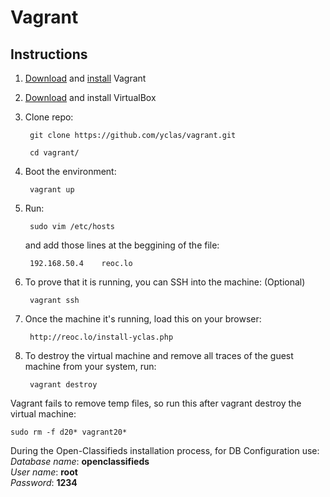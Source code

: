# Vagrant

## Instructions

1. [Download](http://www.vagrantup.com/downloads) and [install](https://docs.vagrantup.com/v2/installation/index.html) Vagrant

2. [Download](https://www.virtualbox.org/wiki/Downloads) and install VirtualBox

3. Clone repo:

        git clone https://github.com/yclas/vagrant.git
    
        cd vagrant/

4. Boot the environment:

        vagrant up

5. Run:

        sudo vim /etc/hosts

    and add those lines at the beggining of the file:

        192.168.50.4    reoc.lo

6. To prove that it is running, you can SSH into the machine: (Optional)

        vagrant ssh

7. Once the machine it's running, load this on your browser:

        http://reoc.lo/install-yclas.php

8. To destroy the virtual machine and remove all traces of the guest machine from your system, run: 

        vagrant destroy

Vagrant fails to remove temp files, so run this after vagrant destroy the virtual machine:

    sudo rm -f d20* vagrant20*


During the Open-Classifieds installation process, for DB Configuration use:<br>
_Database name_: **openclassifieds** <br>
_User name_: **root**<br> 
_Password_: **1234**




